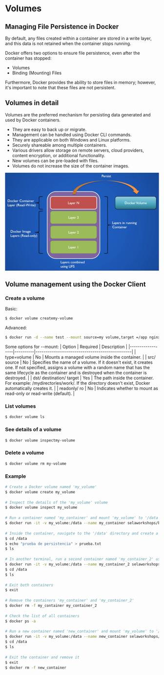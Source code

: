 # Volumes

## Managing File Persistence in Docker
By default, any files created within a container are stored in a write layer, and this data is not retained when the container stops running.

Docker offers two options to ensure file persistence, even after the container has stopped:
- Volumes
- Binding (Mounting) Files

Furthermore, Docker provides the ability to store files in memory; however, it's important to note that these files are not persistent.

## Volumes in detail
Volumes are the preferred mechanism for persisting data generated and used by Docker containers.

- They are easy to back up or migrate.
- Management can be handled using Docker CLI commands.
- They are applicable on both Windows and Linux platforms.
- Securely shareable among multiple containers.
- Various drivers allow storage on remote servers, cloud providers, content encryption, or additional functionality.
- New volumes can be pre-loaded with files.
- Volumes do not increase the size of the container images.


![Docker Volume](./Docker%20Volume.png)

## Volume management using the Docker Client
### Create a volume
Basic:
```bash
$ docker volume createmy-volume
```

Advanced:
```bash
$ docker run -d --name test --mount source=my volume,target =/app nginx:latest
```

Some options for --mount:
| Option           | Required | Description                                     |
|------------------|----------|-------------------------------------------------|
| type=volume      | No       | Mounts a managed volume inside the container.   |
| src/ source      | No       | Specifies the name of a volume. If it doesn't exist, it creates one. If not specified, assigns a volume with a random name that has the same lifecycle as the container and is destroyed when the container is destroyed. |
| dst/ destination/ target | Yes | The path inside the container. For example: /mydirectories/work/. If the directory doesn't exist, Docker automatically creates it. |
| readonly/ ro     | No       | Indicates whether to mount as read-only or read-write (default). |



### List volumes
```bash
$ docker volume ls
```

### See details of a volume
```bash
$ docker volume inspectmy-volume
```

### Delete a volume
```bash
$ docker volume rm my-volume
```

### Example
```bash
# Create a Docker volume named 'my_volume'
$ docker volume create my_volume

# Inspect the details of the 'my_volume' volume
$ docker volume inspect my_volume

# Run a container named 'my_container' and mount 'my_volume' to '/data' inside the container
$ docker run -it -v my_volume:/data --name my_container selaworkshops/busybox:latest

# Inside the container, navigate to the '/data' directory and create a file 'prueba.txt'
$ cd /data
$ echo "prueba de persistencia" > prueba.txt
$ ls

# In another terminal, run a second container named 'my_container_2' using the same volume
$ docker run -it -v my_volume:/data --name my_container_2 selaworkshops/busybox:latest
$ cd /data
$ ls

# Exit both containers
$ exit

# Remove the containers 'my_container' and 'my_container_2'
$ docker rm -f my_container my_container_2

# Check the list of all containers
$ docker ps -a

# Run a new container named 'new_container' and mount 'my_volume' to '/data'
$ docker run -it -v my_volume:/data --name new_container selaworkshops/busybox:latest
$ cd /data
$ ls

# Exit the container and remove it
$ exit
$ docker rm -f new_container

```